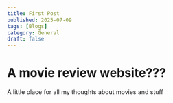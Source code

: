 ```yaml
---
title: First Post
published: 2025-07-09
tags: [Blogs]
category: General
draft: false
---
```


# A movie review website???

A little place for all my thoughts about movies and stuff